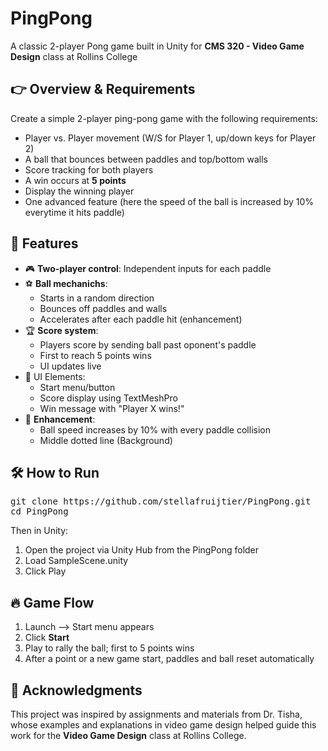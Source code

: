 # PingPong

A classic 2-player Pong game built in Unity for **CMS 320 - Video Game Design** class at Rollins College



## 👉 Overview & Requirements

Create a simple 2-player ping-pong game with the following requirements:

- Player vs. Player movement (W/S for Player 1, up/down keys for Player 2)
- A ball that bounces between paddles and top/bottom walls
- Score tracking for both players
- A win occurs at **5 points**
- Display the winning player
- One advanced feature (here the speed of the ball is increased by 10% everytime it hits paddle)



## 🧠 Features 

- 🎮 **Two-player control**: Independent inputs for each paddle
- ⚽️ **Ball mechanichs**:
  - Starts in a random direction
  - Bounces off paddles and walls
  - Accelerates after each paddle hit (enhancement)
- 🏆 **Score system**:
  - Players score by sending ball past oponent's paddle
  - First to reach 5 points wins
  - UI updates live
- 💬 UI Elements:
  - Start menu/button
  - Score display using TextMeshPro
  - Win message with "Player X wins!"
- 🧩 **Enhancement**:
  - Ball speed increases by 10% with every paddle collision
  - Middle dotted line (Background)
 


## 🛠️ How to Run

<pre>
git clone https://github.com/stellafruijtier/PingPong.git
cd PingPong
</pre>

Then in Unity:
1. Open the project via Unity Hub from the PingPong folder
2. Load SampleScene.unity
3. Click Play



## 🔥 Game Flow

1. Launch --> Start menu appears
2. Click **Start**
3. Play to rally the ball; first to 5 points wins
4. After a point or a new game start, paddles and ball reset automatically



## 📖 Acknowledgments

This project was inspired by assignments and materials from Dr. Tisha, whose examples and explanations in video game design helped guide this work for the **Video Game Design** class at Rollins College.


